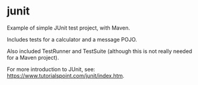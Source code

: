 # junit

Example of simple JUnit test project, with Maven.

Includes tests for a calculator and a message POJO.

Also included TestRunner and TestSuite
(although this is not really needed for a Maven project).

For more introduction to JUnit, see:
https://www.tutorialspoint.com/junit/index.htm.
